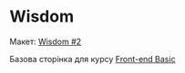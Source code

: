# Wisdom

Макет: [Wisdom #2](https://www.figma.com/design/Mcf2QT1891XdEHWUUa4EPf/Wisdom--2)

Базова сторінка для курсу [Front-end Basic](https://ithillel.ua/courses/front-end-basic)
